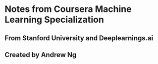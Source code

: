 
# Notes from Coursera Machine Learning Specialization
## From Stanford University and Deeplearnings.ai
## Created by Andrew Ng



